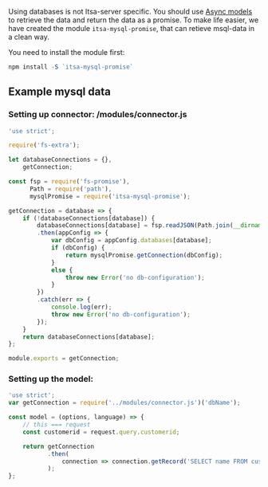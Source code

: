 Using databases is not Itsa-server specific. You should use [Async models](/async-models) to retrieve the data and return the data as a promise. To make life easier, we have created the module `itsa-mysql-promise`, that can retieve msql-data in a clean way.

You need to install the module first:

```js
npm install -S `itsa-mysql-promise`
```

## Example mysql data

### Setting up connector: /modules/connector.js

```js
'use strict';

require('fs-extra');

let databaseConnections = {},
    getConnection;

const fsp = require('fs-promise'),
      Path = require('path'),
      mysqlPromise = require('itsa-mysql-promise');

getConnection = database => {
    if (!databaseConnections[database]) {
        databaseConnections[database] = fsp.readJSON(Path.join(__dirname,'../reactserver.config.json'))
        .then(appConfig => {
            var dbConfig = appConfig.databases[database];
            if (dbConfig) {
                return mysqlPromise.getConnection(dbConfig);
            }
            else {
                throw new Error('no db-configuration');
            }
        })
        .catch(err => {
            console.log(err);
            throw new Error('no db-configuration');
        });
    }
    return databaseConnections[database];
};

module.exports = getConnection;
```

### Setting up the model:
```js
'use strict';
var getConnection = require('../modules/connector.js')('dbName');

const model = (options, language) => {
    // this === request
    const customerid = request.query.customerid;

    return getConnection
           .then(
               connection => connection.getRecord('SELECT name FROM customers WHERE id=?', customerid);
           );
};
```